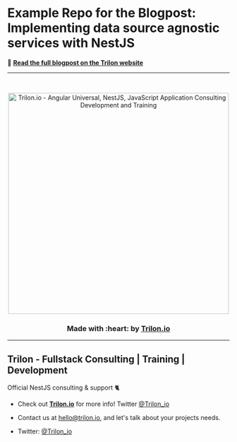 # Example Repo for the Blogpost: Implementing data source agnostic services with NestJS

📝 **[Read the full blogpost on the Trilon website](https://trilon.io/blog/implementing-data-source-agnostic-services-with-nestjs)**

---

<br>
<p align="center">
  <a href="https://trilon.io" target="_blank">
        <img width="500" height="auto" src="https://trilon.io/trilon-logo-clear.png" alt="Trilon.io - Angular Universal, NestJS, JavaScript Application Consulting Development and Training">
  </a>
</p>

<h3 align="center"> Made with :heart: by <a href="https://trilon.io">Trilon.io</a></h3>

---

## Trilon - Fullstack Consulting | Training | Development

Official NestJS consulting & support 🐈

- Check out **[Trilon.io](https://Trilon.io)** for more info! Twitter [@Trilon_io](http://www.twitter.com/Trilon_io)
- Contact us at <hello@trilon.io>, and let's talk about your projects needs.

- Twitter: [@Trilon_io](http://twitter.com/Trilon_io)
